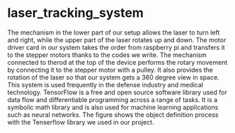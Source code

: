 # laser_tracking_system
The mechanism in the lower part of our setup allows the laser to turn left and right, while the upper part of the laser rotates up and down. The motor driver card in our system takes the order from raspberry pi and transfers it to the stepper motors thanks to the codes we write. The mechanism connected to therod at the top of the device performs the rotary movement by connecting it to the stepper motor with a pulley. It also provides the rotation of the laser so that our system gets a 360 degree view in space. This system is used frequently in the defense industry and medical technology.
TensorFlow is a free and open source software library used for data flow and differentiable programming across a range of tasks. It is a symbolic math library and is also used for machine learning applications such as neural networks. The figure shows the object definition process with the Tenserflow library we used in our project.

